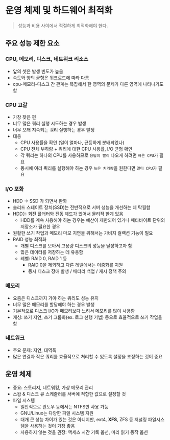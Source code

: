 # 운영 체제 및 하드웨어 최적화
> 성능과 비용 사이에서 적절하게 최적화해야 한다.

## 주요 성능 제한 요소
### CPU, 메모리, 디스크, 네트워크 리소스
- 앞의 셋은 발생 빈도가 높음
- 속도와 양의 균형은 워크로드에 따라 다름
- cpu-메모리-디스크 간 관계는 복잡해서 한 영역의 문제가 다른 영역에 나타나기도 함

### CPU 고갈
- 가장 잦은 편
- 너무 많은 쿼리 실행 시도하는 경우 발생
- 너무 오래 지속되는 쿼리 실행하는 경우 발생
- 대응
    * CPU 사용률을 확인 (일이 얼마나, 균등하게 분배되었나)
    * CPU 전체 부하량 + 쿼리에 대한 CPU 사용률, I/O 균형 확인
    * 각 쿼리는 하나의 CPU를 사용하므로 `응답이 빨리` 나오게 하려면 `빠른 CPU`가 필요
    * 동시에 여러 쿼리를 실행해야 하는 경우 `높은 처리량`을 원한다면 `멀티 CPU`가 필요

### I/O 포화
- HDD -> SSD 가 되면서 완화
- 솔리드 스테이트 장치(SSD)는 전반적으로 서버 성능을 개선하는 데 탁월함
- HDD는 회전 플래터와 진동 헤드가 있어서 물리적 한계 있음
    * HDD를 계속 사용해야 하는 경우는 예산이 제한되어 있거나 페타바이트 단위의 저장소가 필요한 경우
- 원활한 쓰기 작업과 메모리 마모 지연을 위해서는 가비지 컬렉션 기능이 필요
- RAID 성능 최적화
    * 개별 디스크를 모아서 고용량 디스크의 성능을 달성하고자 함
    * 많은 데이터를 저장하는 데 유용함
    * 레벨: RAID 0, RAID 1 등
        + RAID 0을 제외하고 다른 레벨에서는 이중화를 지원
        + 동시 디스크 장애 발생 / 배터리 백업 / 캐시 정책 주의

### 메모리
- 요즘은 디스크까지 가야 하는 쿼리도 성능 유지
- 너무 많은 메모리를 할당해야 하는 경우 발생
- 기본적으로 디스크 I/O가 메모리보다 느려서 메모리를 많이 사용함
- 캐싱: 쓰기 지연, 쓰기 그룹화(ex. 로그 선행 기법) 등으로 효율적으로 쓰기 작업을 함

### 네트워크
- 주요 문제: 지연, 대역폭
- 많은 연결과 작은 쿼리를 효율적으로 처리할 수 있도록 설정을 조정하는 것이 중요

## 운영 체제
- 중요: 스토리지, 네트워킹, 가상 메모리 관리
- 스왑 & 디스크 큐 스케줄러를 서버에 적합한 값으로 설정할 것
- 파일 시스템
    * 일반적으로 윈도우 등에서는 NTFS만 사용 가능
    * GNU/Linux는 다양한 파일 시스템 지원
    * 대개 큰 성능 차이가 있는 것은 아니지만, ext4, **XFS**, ZFS 등 저널링 파일시스템을 사용하는 것이 가장 좋음
    * 사용하지 않는 것을 권장: 액세스 시간 기록 옵션, 미리 읽기 동작 옵션